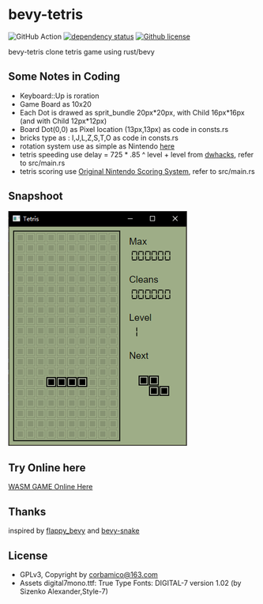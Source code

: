 # bevy-tetris

![GitHub Action](https://github.com/corbamico/bevy-tetris/workflows/Rust/badge.svg)
[![dependency status](https://deps.rs/repo/github/corbamico/bevy-tetris/status.svg)](https://deps.rs/repo/github/corbamico/bevy-tetris)
[![Github license](https://img.shields.io/github/license/corbamico/bevy-tetris.svg)](https://github.com/corbamico/bevy-tetris/blob/master/LICENSE)  

bevy-tetris clone tetris game using rust/bevy

## Some Notes in Coding

* Keyboard::Up is roration
* Game Board as 10x20
* Each Dot is drawed as sprit_bundle 20px\*20px, with Child 16px\*16px (and with Child 12px\*12px)
* Board Dot(0,0) as Pixel location (13px,13px) as code in consts.rs
* bricks type as : I,J,L,Z,S,T,O as code in consts.rs
* rotation system use as simple as Nintendo [here](https://tetris.fandom.com/wiki/Nintendo_Rotation_System)
* tetris speeding use delay = 725 * .85 ^ level + level from [dwhacks](http://gist.github.com/dwhacks/8644250), refer to src/main.rs
* tetris scoring use [Original Nintendo Scoring System](https://tetris.fandom.com/wiki/Scoring), refer to src/main.rs

## Snapshoot

![screen](./docs/screen.png)

## Try Online here

 [WASM GAME Online Here](https://corbamico.github.io/bevy-tetris/)

## Thanks

inspired by [flappy_bevy](https://github.com/TanTanDev/flappy_bevy) and [bevy-snake](https://mbuffett.com/posts/bevy-snake-tutorial/)

## License

* GPLv3, Copyright by corbamico@163.com
* Assets digital7mono.ttf: True Type Fonts: DIGITAL-7 version 1.02 (by Sizenko Alexander,Style-7)
